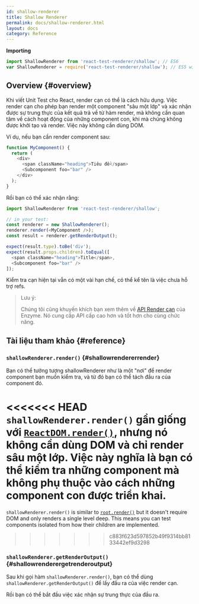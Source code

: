```yaml
---
id: shallow-renderer
title: Shallow Renderer
permalink: docs/shallow-renderer.html
layout: docs
category: Reference
---
```


**Importing**

```javascript
import ShallowRenderer from 'react-test-renderer/shallow'; // ES6
var ShallowRenderer = require('react-test-renderer/shallow'); // ES5 with npm
```

## Overview {#overview}

Khi viết Unit Test cho React, render cạn có thể là cách hữu dụng. Việc render cạn cho phép bạn render một component "sâu một lớp" và xác nhận được sự trung thực của kết quả trả về từ hàm render, mà không cần quan tâm về cách hoạt động của những component con, khi mà chúng không được khởi tạo và render. Việc này không cần dùng DOM.

Ví dụ, nếu bạn cần render component sau:

```javascript
function MyComponent() {
  return (
    <div>
      <span className="heading">Tiêu đề</span>
      <Subcomponent foo="bar" />
    </div>
  );
}
```

Rồi bạn có thể xác nhận rằng:

```javascript
import ShallowRenderer from 'react-test-renderer/shallow';

// in your test:
const renderer = new ShallowRenderer();
renderer.render(<MyComponent />);
const result = renderer.getRenderOutput();

expect(result.type).toBe('div');
expect(result.props.children).toEqual([
  <span className="heading">Title</span>,
  <Subcomponent foo="bar" />
]);
```

Kiểm tra cạn hiện tại vẫn có một vài hạn chế, có thể kể tên là việc chưa hỗ trợ refs.

> Lưu ý:
>
> Chúng tôi cũng khuyến khích bạn xem thêm về [API Render cạn](https://airbnb.io/enzyme/docs/api/shallow.html) của Enzyme. Nó cung cấp API cấp cao hơn và tốt hơn cho cùng chức năng.

## Tài liệu tham khảo {#reference}

### `shallowRenderer.render()` {#shallowrendererrender}

Bạn có thể tưởng tượng shallowRenderer như là một "nơi" để render component bạn muốn kiểm tra, và từ đó bạn có thể tách đầu ra của component đó.

<<<<<<< HEAD
`shallowRenderer.render()` gần giống với [`ReactDOM.render()`](/docs/react-dom.html#render), nhưng nó không cần dùng DOM và chỉ render sâu một lớp. Việc này nghĩa là bạn có thể kiểm tra những component mà không phụ thuộc vào cách những component con được triển khai.
=======
`shallowRenderer.render()` is similar to [`root.render()`](/docs/react-dom-client.html#createroot) but it doesn't require DOM and only renders a single level deep. This means you can test components isolated from how their children are implemented.
>>>>>>> c883f623d597852b49f9314bb8133442ef9d3298

### `shallowRenderer.getRenderOutput()` {#shallowrenderergetrenderoutput}

Sau khi gọi hàm `shallowRenderer.render()`, bạn có thể dùng `shallowRenderer.getRenderOutput()` để lấy đầu ra của việc render cạn.

Rồi bạn có thể bắt đầu việc xác nhận sự trung thực của đầu ra.
